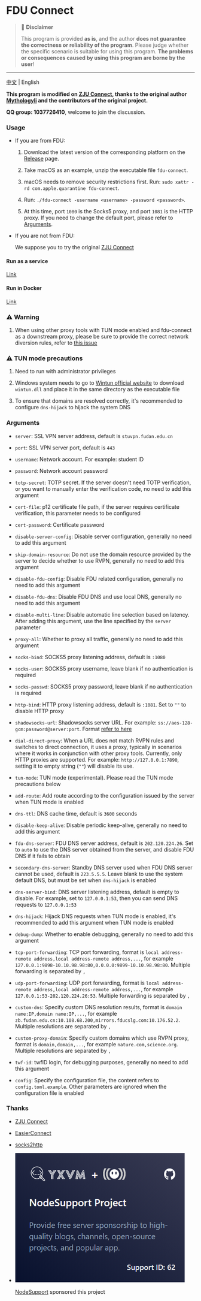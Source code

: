 # FDU Connect

> 🚫 **Disclaimer**
>
> This program is provided **as is**, and the author **does not guarantee the correctness or reliability of the program**. Please judge whether the specific scenario is suitable for using this program. **The problems or consequences caused by using this program are borne by the user**!

---

[中文](README.md) | English

**This program is modified on [ZJU Connect](https://github.com/Mythologyli/zju-connect), thanks to the original author [Mythologyli](https://github.com/Mythologyli) and the contributors of the original project.**

**QQ group: 1037726410**, welcome to join the discussion.

### Usage

+ If you are from FDU:
  1. Download the latest version of the corresponding platform on the [Release](https://github.com/akirasalvare/fdu-connect/releases) page.

  2. Take macOS as an example, unzip the executable file `fdu-connect`.

  3. macOS needs to remove security restrictions first. Run: `sudo xattr -rd com.apple.quarantine fdu-connect`.

  4. Run: `./fdu-connect -username <username> -password <password>`.

  5. At this time, port `1080` is the Socks5 proxy, and port `1081` is the HTTP proxy. If you need to change the default port, please refer to [Arguments](#Arguments).

+ If you are not from FDU:

  We suppose you to try the original [ZJU Connect](https://github.com/Mythologyli/zju-connect)

#### Run as a service

[Link](docs/service_en.md)

#### Run in Docker

[Link](docs/docker_en.md)

### ⚠️ Warning

1. When using other proxy tools with TUN mode enabled and fdu-connect as a downstream proxy, please be sure to provide the correct network diversion rules, refer to [this issue](https://github.com/Mythologyli/zju-connect/issues/57)

### ⚠️ TUN mode precautions

1. Need to run with administrator privileges

2. Windows system needs to go to [Wintun official website](https://www.wintun.net) to download `wintun.dll` and place it in the same directory as the executable file

3. To ensure that domains are resolved correctly, it's recommended to configure `dns-hijack` to hijack the system DNS

### Arguments

+ `server`: SSL VPN server address, default is `stuvpn.fudan.edu.cn`

+ `port`: SSL VPN server port, default is `443`

+ `username`: Network account. For example: student ID

+ `password`: Network account password

+ `totp-secret`: TOTP secret. If the server doesn't need TOTP verification, or you want to manually enter the verification code, no need to add this argument

+ `cert-file`: p12 certificate file path, if the server requires certificate verification, this parameter needs to be configured

+ `cert-password`: Certificate password

+ `disable-server-config`: Disable server configuration, generally no need to add this argument

+ `skip-domain-resource`: Do not use the domain resource provided by the server to decide whether to use RVPN, generally no need to add this argument

+ `disable-fdu-config`: Disable FDU related configuration, generally no need to add this argument

+ `disable-fdu-dns`: Disable FDU DNS and use local DNS, generally no need to add this argument

+ `disable-multi-line`: Disable automatic line selection based on latency. After adding this argument, use the line specified by the `server` parameter

+ `proxy-all`: Whether to proxy all traffic, generally no need to add this argument

+ `socks-bind`: SOCKS5 proxy listening address, default is `:1080`

+ `socks-user`: SOCKS5 proxy username, leave blank if no authentication is required

+ `socks-passwd`: SOCKS5 proxy password, leave blank if no authentication is required

+ `http-bind`: HTTP proxy listening address, default is `:1081`. Set to `""` to disable HTTP proxy

+ `shadowsocks-url`: Shadowsocks server URL. For example: `ss://aes-128-gcm:password@server:port`. Format [refer to here](https://github.com/shadowsocks/go-shadowsocks2)

+ `dial-direct-proxy`: When a URL does not match RVPN rules and switches to direct connection, it uses a proxy, typically in scenarios where it works in conjunction with other proxy tools. Currently, only HTTP proxies are supported. For example: `http://127.0.0.1:7890`, setting it to empty string (`""`) will disable its use.

+ `tun-mode`: TUN mode (experimental). Please read the TUN mode precautions below

+ `add-route`: Add route according to the configuration issued by the server when TUN mode is enabled

+ `dns-ttl`: DNS cache time, default is `3600` seconds

+ `disable-keep-alive`: Disable periodic keep-alive, generally no need to add this argument

+ `fdu-dns-server`: FDU DNS server address, default is `202.120.224.26`. Set to `auto` to use the DNS server obtained from the server, and disable FDU DNS if it fails to obtain

+ `secondary-dns-server`: Standby DNS server used when FDU DNS server cannot be used, default is `223.5.5.5`. Leave blank to use the system default DNS, but must be set when `dns-hijack` is enabled

+ `dns-server-bind`: DNS server listening address, default is empty to disable. For example, set to `127.0.0.1:53`, then you can send DNS requests to `127.0.0.1:53`

+ `dns-hijack`: Hijack DNS requests when TUN mode is enabled, it's recommended to add this argument when TUN mode is enabled

+ `debug-dump`: Whether to enable debugging, generally no need to add this argument

+ `tcp-port-forwarding`: TCP port forwarding, format is `local address-remote address,local address-remote address,...`, for example `127.0.0.1:9898-10.10.98.98:80,0.0.0.0:9899-10.10.98.98:80`. Multiple forwarding is separated by `,`

+ `udp-port-forwarding`: UDP port forwarding, format is `local address-remote address,local address-remote address,...`, for example `127.0.0.1:53-202.120.224.26:53`. Multiple forwarding is separated by `,`

+ `custom-dns`: Specify custom DNS resolution results, format is `domain name:IP,domain name:IP,...`, for example `zb.fudan.edu.cn:10.108.68.200,mirrors.fducslg.com:10.176.52.2`. Multiple resolutions are separated by `,`

+ `custom-proxy-domain`: Specify custom domains which use RVPN proxy, format is `domain,domain,...`, for example `nature.com,science.org`. Multiple resolutions are separated by `,`

+ `twf-id`: twfID login, for debugging purposes, generally no need to add this argument

+ `config`: Specify the configuration file, the content refers to `config.toml.example`. Other parameters are ignored when the configuration file is enabled

### Thanks

+ [ZJU Connect](https://github.com/Mythologyli/zju-connect)

+ [EasierConnect](https://github.com/lyc8503/EasierConnect)

+ [socks2http](https://github.com/zenhack/socks2http)

+ [![image](docs/yxvm.png)](https://yxvm.com/)

  [NodeSupport](https://github.com/NodeSeekDev/NodeSupport) sponsored this project